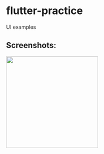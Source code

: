 # flutter-practice
UI examples

## Screenshots:

<img src="https://github.com/qandeelabbassi/flutter_practice/blob/master/screenshots/profile.jpg" width="250">